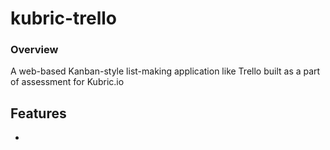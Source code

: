 # kubric-trello

### Overview
A web-based Kanban-style list-making application like Trello built as a part of assessment for Kubric.io

## Features
- 